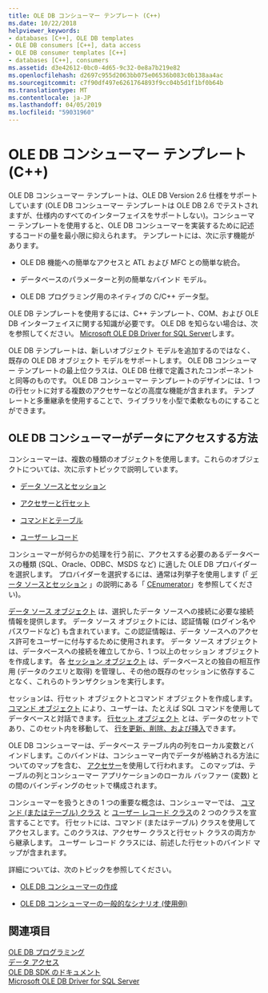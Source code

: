 ```yaml
---
title: OLE DB コンシューマー テンプレート (C++)
ms.date: 10/22/2018
helpviewer_keywords:
- databases [C++], OLE DB templates
- OLE DB consumers [C++], data access
- OLE DB consumer templates [C++]
- databases [C++], consumers
ms.assetid: d3e42612-0bc0-4d65-9c32-0e8a7b219e82
ms.openlocfilehash: d2697c955d2063bb075e06536b083c0b138aa4ac
ms.sourcegitcommit: c7f90df497e6261764893f9cc04b5d1f1bf0b64b
ms.translationtype: MT
ms.contentlocale: ja-JP
ms.lasthandoff: 04/05/2019
ms.locfileid: "59031960"
---
```

# <a name="ole-db-consumer-templates-c"></a>OLE DB コンシューマー テンプレート (C++)

OLE DB コンシューマー テンプレートは、OLE DB Version 2.6 仕様をサポートしています (OLE DB コンシューマー テンプレートは OLE DB 2.6 でテストされますが、仕様内のすべてのインターフェイスをサポートしない)。コンシューマー テンプレートを使用すると、OLE DB コンシューマーを実装するために記述するコードの量を最小限に抑えられます。 テンプレートには、次に示す機能があります。

- OLE DB 機能への簡単なアクセスと ATL および MFC との簡単な統合。

- データベースのパラメーターと列の簡単なバインド モデル。

- OLE DB プログラミング用のネイティブの C/C++ データ型。

OLE DB テンプレートを使用するには、C++ テンプレート、COM、および OLE DB インターフェイスに関する知識が必要です。 OLE DB を知らない場合は、次を参照してください。 [Microsoft OLE DB Driver for SQL Server](/sql/connect/oledb/oledb-driver-for-sql-server)します。

OLE DB テンプレートは、新しいオブジェクト モデルを追加するのではなく、既存の OLE DB オブジェクト モデルをサポートします。 OLE DB コンシューマー テンプレートの最上位クラスは、OLE DB 仕様で定義されたコンポーネントと同等のものです。 OLE DB コンシューマー テンプレートのデザインには、1 つの行セットに対する複数のアクセサーなどの高度な機能が含まれます。 テンプレートと多重継承を使用することで、ライブラリを小型で柔軟なものにすることができます。

## <a name="how-ole-db-consumers-access-data"></a>OLE DB コンシューマーがデータにアクセスする方法

コンシューマーは、複数の種類のオブジェクトを使用します。これらのオブジェクトについては、次に示すトピックで説明しています。

- [データ ソースとセッション](../../data/oledb/data-sources-and-sessions.md)

- [アクセサーと行セット](../../data/oledb/accessors-and-rowsets.md)

- [コマンドとテーブル](../../data/oledb/commands-and-tables.md)

- [ユーザー レコード](../../data/oledb/user-records.md)

コンシューマーが何らかの処理を行う前に、アクセスする必要のあるデータベースの種類 (SQL、Oracle、ODBC、MSDS など) に適した OLE DB プロバイダーを選択します。 プロバイダーを選択するには、通常は列挙子を使用します (「 [データ ソースとセッション](../../data/oledb/cenumerator-class.md) 」の説明にある「 [CEnumerator](../../data/oledb/data-sources-and-sessions.md)」を参照してください)。

[データ ソース オブジェクト](../../data/oledb/data-sources-and-sessions.md) は、選択したデータ ソースへの接続に必要な接続情報を提供します。 データ ソース オブジェクトには、認証情報 (ログイン名やパスワードなど) も含まれています。この認証情報は、データ ソースへのアクセス許可をユーザーに付与するために使用されます。 データ ソース オブジェクトは、データベースへの接続を確立してから、1 つ以上のセッション オブジェクトを作成します。 各 [セッション オブジェクト](../../data/oledb/data-sources-and-sessions.md) は、データベースとの独自の相互作用 (データのクエリと取得) を管理し、その他の既存のセッションに依存することなく、これらのトランザクションを実行します。

セッションは、行セット オブジェクトとコマンド オブジェクトを作成します。 [コマンド オブジェクト](../../data/oledb/commands-and-tables.md) により、ユーザーは、たとえば SQL コマンドを使用してデータベースと対話できます。 [行セット オブジェクト](../../data/oledb/accessors-and-rowsets.md) とは、データのセットであり、このセット内を移動して、 [行を更新、削除、および挿入](../../data/oledb/updating-rowsets.md)できます。

OLE DB コンシューマーは、データベース テーブル内の列をローカル変数とバインドします。このバインドは、コンシューマー内でデータが格納される方法についてのマップを含む、 [アクセサー](../../data/oledb/accessors-and-rowsets.md)を使用して行われます。 このマップは、テーブルの列とコンシューマー アプリケーションのローカル バッファー (変数) との間のバインディングのセットで構成されます。

コンシューマーを扱うときの 1 つの重要な概念は、コンシューマーでは、 [コマンド (またはテーブル) クラス](../../data/oledb/commands-and-tables.md) と [ユーザー レコード クラス](../../data/oledb/user-records.md)の 2 つのクラスを宣言することです。 行セットには、コマンド (またはテーブル) クラスを使用してアクセスします。このクラスは、アクセサー クラスと行セット クラスの両方から継承します。 ユーザー レコード クラスには、前述した行セットのバインド マップが含まれます。

詳細については、次のトピックを参照してください。

- [OLE DB コンシューマーの作成](../../data/oledb/creating-an-ole-db-consumer.md)

- [OLE DB コンシューマーの一般的なシナリオ (使用例)](../../data/oledb/working-with-ole-db-consumer-templates.md)

## <a name="see-also"></a>関連項目

[OLE DB プログラミング](../../data/oledb/ole-db-programming.md)<br/>
[データ アクセス](../data-access-in-cpp.md)<br/>
[OLE DB SDK のドキュメント](/previous-versions/windows/desktop/ms722784(v=vs.85))<br/>
[Microsoft OLE DB Driver for SQL Server](/sql/connect/oledb/oledb-driver-for-sql-server)
